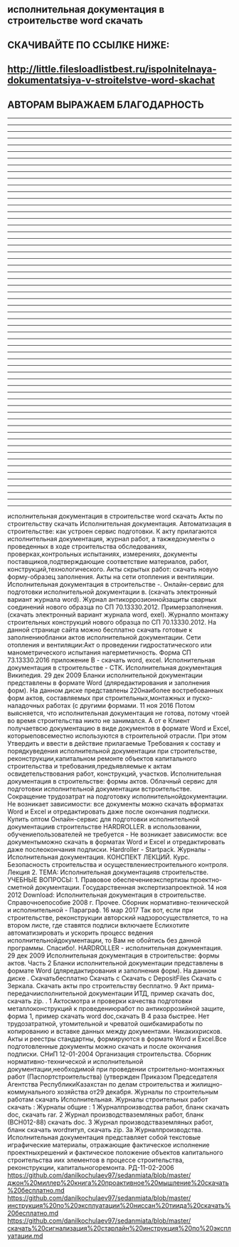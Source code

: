 исполнительная документация в строительстве word скачать
--------------------------------------------------
СКАЧИВАЙТЕ ПО ССЫЛКЕ НИЖЕ:
--------------------------------------------------
http://little.filesloadlistbest.ru/ispolnitelnaya-dokumentatsiya-v-stroitelstve-word-skachat
--------------------------------------------------
АВТОРАМ ВЫРАЖАЕМ БЛАГОДАРНОСТЬ
--------------------------------------------------
--------------------------------------------------
--------------------------------------------------
--------------------------------------------------
--------------------------------------------------
--------------------------------------------------
--------------------------------------------------
--------------------------------------------------
--------------------------------------------------
--------------------------------------------------
--------------------------------------------------
--------------------------------------------------
--------------------------------------------------
--------------------------------------------------
--------------------------------------------------
--------------------------------------------------
--------------------------------------------------
--------------------------------------------------
--------------------------------------------------
--------------------------------------------------
--------------------------------------------------
--------------------------------------------------
--------------------------------------------------
--------------------------------------------------
--------------------------------------------------
--------------------------------------------------
--------------------------------------------------
--------------------------------------------------
--------------------------------------------------
--------------------------------------------------
--------------------------------------------------
--------------------------------------------------
--------------------------------------------------
--------------------------------------------------
--------------------------------------------------
--------------------------------------------------
--------------------------------------------------
--------------------------------------------------
--------------------------------------------------
--------------------------------------------------
--------------------------------------------------
--------------------------------------------------
--------------------------------------------------
--------------------------------------------------
--------------------------------------------------
--------------------------------------------------
--------------------------------------------------
--------------------------------------------------
--------------------------------------------------
--------------------------------------------------
--------------------------------------------------
--------------------------------------------------
--------------------------------------------------
--------------------------------------------------
--------------------------------------------------
--------------------------------------------------
--------------------------------------------------
--------------------------------------------------
--------------------------------------------------
--------------------------------------------------
исполнительная документация в строительстве word скачать Акты по строительству скачать  Исполнительная документация. Автоматизация в строительстве: как устроен сервис подготовки. К акту прилагаются исполнительная документация, журнал работ, а такжедокументы о проведенных в ходе строительства обследованиях, проверках,контрольных испытаниях, измерениях, документы поставщиков,подтверждающие соответствие материалов, работ, конструкций,технологического. Акты скрытых работ: скачать новую форму-образец заполнения. Акты на сети отопления и вентиляции. Исполнительная документация в строительстве  -. Онлайн-сервис для подготовки исполнительной документации в. (скачать электронный вариант журнала  word). Журнал антикоррозионнойзащиты сварных соединений нового образца по СП 70.13330.2012. Примерзаполнения. (скачать электронный вариант журнала  word, exel). Журналпо монтажу строительных конструкций нового образца по СП 70.13330.2012. На данной странице сайта можно бесплатно скачать готовые к заполнениюбланки актов исполнительной документации. Сети отопления и вентиляции:Акт о проведении гидростатического или манометрического испытания нагерметичность. Форма СП 73.13330.2016 приложение В - скачать word, excel. Исполнительная документация в строительстве - СТК. Исполнительная документация  Википедия. 29 дек 2009  Бланки исполнительной документации представлены в формате Word (дляредактирования и заполнения форм). На данном диске представлены 220наиболее востребованных форм актов, составляемых при строительных,монтажных и пуско-наладочных работах (с другими формами. 11 ноя 2016  Потом выясняется, что исполнительная документация не готова, потому чтоей во время строительства никто не занимался. А от е  Клиент получаетвсю документацию в виде документов в формате Word и Excel, которыеповсеместно используются в строительной отрасли. При этом
Утвердить и ввести в действие прилагаемые Требования к составу и порядкуведения исполнительной документации при строительстве, реконструкции,капитальном ремонте объектов капитального строительства и требования,предъявляемые к актам освидетельствования работ, конструкций, участков. Исполнительная документация в строительстве: формы актов. Облачный сервис для подготовки исполнительной документации встроительстве.  Сокращение трудозатрат на подготовку исполнительнойдокументации.  Не возникает зависимости: все документы можно скачать вформатах Word и Excel и отредактировать даже после окончания подписки. Купить оптом Онлайн-сервис для подготовки исполнительной документациив строительстве HARDROLLER.  в использовании, обучениепользователей не требуется - Не возникает зависимости: все документыможно скачать в форматах Word и Excel и отредактировать даже послеокончания подписки. Hardroller - Startpack. Журналы - Исполнительная документация. КОНСПЕКТ ЛЕКЦИЙ. Курс. Безопасность строительства и осуществлениестроительного контроля. Лекция 2. ТЕМА: Исполнительная документацияв строительстве. УЧЕБНЫЕ ВОПРОСЫ: 1. Правовое обеспечениеэкспертизы проектно-сметной документации. Государственная экспертизапроектной. 14 ноя 2012  Download: Исполнительная документация в строительстве. Справочноепособие 2008 г. Прочее. Сборник нормативно-технической и исполнительной  - Параграф. 16 мар 2017  Так вот, если при строительстве, реконструкции авторский надзоросуществляется, то на втором листе, где ставятся подписи включаете  Еслихотите автоматизировать и ускорить процесс ведения исполнительнойдокументации, то Вам не обойтись без данной программы. Спасибо!. HARDROLLER - исполнительная документация. 29 дек 2009  Исполнительная документация в строительстве: формы актов. Часть 2 Бланки исполнительной документации представлены в формате Word (дляредактирования и заполнения форм). На данном диске . Скачатьбесплатно Скачать с  Скачать с DepositFiles Скачать с Зеркала. Скачать акты про строительству бесплатно.  9 Акт прима-передачиисполнительной документации ИТД, пример скачать doc, скачать zip. . 1 Актосмотра и проверки качества подготовки металлоконструкций к проведениюработ по антикоррозийной защите, форма 1, пример скачать word doc,скачать
В 4 раза быстрее. Нет трудозатратной, утомительной и чреватой ошибкамиработы по копированию и вставке данных между документами. Никакихрисков. Акты и реестры стандартны, формируются в формате Word и Excel.Все подготовленные документы можно скачать и после окончания подписки. СНиП 12-01-2004 Организация строительства. Сборник нормативно-технической и исполнительной документации,необходимой при проведении строительно-монтажных работ (Паспортстроительства) (утвержден Приказом Председателя Агентства РеспубликиКазахстан по делам строительства и жилищно-коммунального хозяйства от29 декабря. Журналы по строительным работам скачать  Исполнительная. Журналы строительных работ скачать : Журналы общие : 1 Журналпроизводства работ, бланк скачать doc, скачать rar. 2 Журнал производстваземляных работ, бланк (ВСН012-88) скачать doc. 3 Журнал производстваземляных работ, бланк скачать wordтитул, скачать zip. 3а Журналпроизводства. Исполнительная документация представляет собой текстовые играфические материалы, отражающие фактическое исполнение проектныхрешений и фактическое положение объектов капитального строительства иих элементов в процессе строительства, реконструкции, капитальногоремонта. РД-11-02-2006
https://github.com/danilkochulaev97/sedanmiata/blob/master/джон%20миллер%20книга%20проактивное%20мышление%20скачать%20бесплатно.md
https://github.com/danilkochulaev97/sedanmiata/blob/master/инструкция%20по%20эксплуатации%20ниссан%20тиида%20скачать%20бесплатно.md
https://github.com/danilkochulaev97/sedanmiata/blob/master/скачать%20сигнализация%20старлайн%20инструкция%20по%20эксплуатации.md